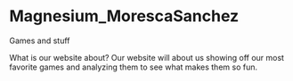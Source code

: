 # Magnesium_MorescaSanchez
Games and stuff

What is our website about?
  Our website will about us showing off our most favorite games and analyzing them to see what makes them so fun.
  
